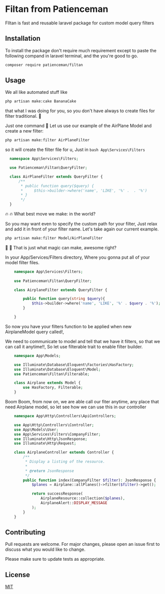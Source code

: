 # Filtan from Patienceman

Flltan is fast and reusable laravel package for custom model query filters

## Installation

To install the package don't require much requirement except to paste the following compand in laravel terminal,  and the you're good to go.

```bash
composer require patienceman/filtan
```

## Usage

We all like automated stuff like 
```bash 
php artisan make:cake BananaCake 
```
that what I was doing for you, so you don't have always to create files for filter traditional. :firecracker:

Just one command :tada: 
Let us use our example of the AirPlane Model and create a new filter:

```bash
php artisan make:filter AirPlaneFilter
```
so it will create the filter file for u, Just in 
```bash App\Services\Filters ```

```PHP
  namespace App\Services\Filters;

  use Patienceman\Filtan\QueryFilter;

  class AirPlaneFilter extends QueryFilter {
      /**
       * public function query($query) {
       *     $this->builder->where('name', 'LIKE', '%' .  . '%')
       * }
       */
  }
```
:fire: :fire: What best move we make: in the world?

So you may want even to specify the custom path for your filter, Just relax and add it in front of your filter name.
Let's take again our current example.
```bash
php artisan make:filter Model/AirPlaneFilter
```
:wave: :wave: That is just what magic can make, awesome right?

In your App/Services/Filters directory, Where you gonna put all of your model filter files.

```PHP
    namespace App\Services\Filters;
    
    use Patienceman\Filtan\QueryFilter;

    class AirplaneFilter extends QueryFilter {

        public function query(string $query){
            $this->builder->where('name', 'LIKE', '%' . $query . '%');
        }

    }
```
So now you have your filters function to be applied when new AirplaneModel query called!,

We need to communicate to model and tell that we have it filters, so that we can call it anytime!!, 
So let use filterable trait to enable filter builder.

```PHP
    namespace App\Models;

    use Illuminate\Database\Eloquent\Factories\HasFactory;
    use Illuminate\Database\Eloquent\Model;
    use Patienceman\Filtan\Filterable;

    class Airplane extends Model {
        use HasFactory, Filterable;
    }
```
Boom Boom, from now on, we are able call our fiter anytime, any place that need Airplane model, so let see how we can use this in our controller

```PHP
    namespace App\Http\Controllers\ApiControllers;

    use App\Http\Controllers\Controller;
    use App\Models\User;
    use App\Services\Filters\CompanyFilter;
    use Illuminate\Http\JsonResponse;
    use Illuminate\Http\Request;

    class AirplaneController extends Controller {
        /**
         * Display a listing of the resource.
         *
         * @return JsonResponse
         */
        public function index(CompanyFilter $filter): JsonResponse {
            $planes = Airplane::allPlanes()->filter($filter)->get();

            return successResponse(
                AirplaneResource::collection($planes),
                AirplaneAlert::DISPLAY_MESSAGE
            );
        }
    }
```

## Contributing
Pull requests are welcome. For major changes, please open an issue first to discuss what you would like to change.

Please make sure to update tests as appropriate.

## License
[MIT](https://choosealicense.com/licenses/mit/)
